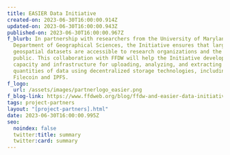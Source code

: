 ```yaml
---
title: EASIER Data Initiative
created-on: 2023-06-30T16:00:00.914Z
updated-on: 2023-06-30T16:00:00.943Z
published-on: 2023-06-30T16:00:00.967Z
f_blurb: In partnership with researchers from the University of Maryland’s
  Department of Geographical Sciences, the Initiative ensures that large
  geospatial datasets are accessible to research organizations and the general
  public. This collaboration with FFDW will help the Initiative develop the
  capacity and infrastructure for uploading, analyzing, and extracting large
  quantities of data using decentralized storage technologies, including
  Filecoin and IPFS.
f_logo:
  url: /assets/images/partnerlogo_easier.png
f_blog-link: https://www.ffdweb.org/blog/ffdw-and-easier-data-initiative-collaborate-to-upload-spatial-data-to-filecoin-network/
tags: project-partners
layout: "[project-partners].html"
date: 2023-06-30T16:00:00.995Z
seo:
  noindex: false
  twitter:title: summary
  twitter:card: summary
---
```

